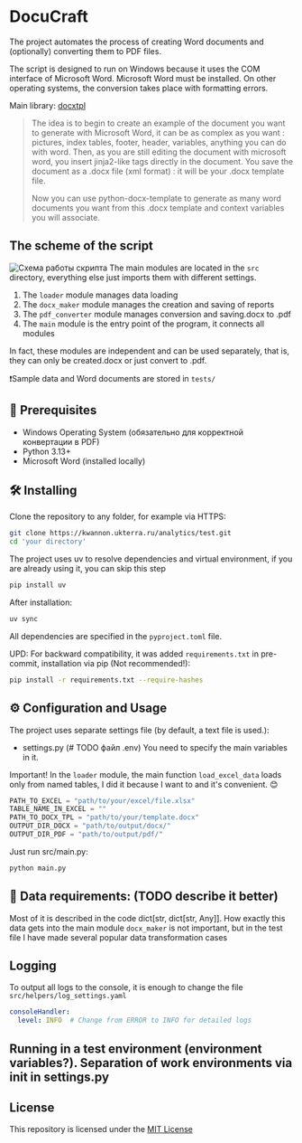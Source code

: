 # DocuCraft
The project automates the process of creating Word documents and (optionally) converting them to PDF files.

The script is designed to run on Windows because it uses the COM interface of Microsoft Word. Microsoft Word must be installed. On other operating systems, the conversion takes place with formatting errors.

Main library: [docxtpl](https://docxtpl.readthedocs.io/en/latest/)  
>The idea is to begin to create an example of the document you want to generate with Microsoft Word, it can be as complex as you want : pictures, index tables, footer, header, variables, anything you can do with word. Then, as you are still editing the document with microsoft word, you insert jinja2-like tags directly in the document. You save the document as a .docx file (xml format) : it will be your .docx template file.
> 
>Now you can use python-docx-template to generate as many word documents you want from this .docx template and context variables you will associate.


## The scheme of the script
![Схема работы скрипта](assets/Схема.png)
The main modules are located in the `src` directory, everything else just imports them with different settings.
1. The `loader` module manages data loading
2. The `docx_maker` module manages the creation and saving of reports
3. The `pdf_converter` module manages conversion and saving.docx to .pdf 
4. The `main` module is the entry point of the program, it connects all modules

In fact, these modules are independent and can be used separately, that is, they can only be created.docx or just convert to .pdf.

❗Sample data and Word documents are stored in `tests/`
## 🔧 Prerequisites

- Windows Operating System (обязательно для корректной конвертации в PDF)
- Python 3.13+
- Microsoft Word (installed locally)

## 🛠️ Installing

Clone the repository to any folder, for example via HTTPS:
```bash
git clone https://kwannon.ukterra.ru/analytics/test.git
cd 'your directory'
```
The project uses uv to resolve dependencies and virtual environment, if you are already using it, you can skip this step
```bash
pip install uv
```
After installation:
```bash
uv sync
```
All dependencies are specified in the `pyproject.toml` file.

UPD: For backward compatibility, it was added `requirements.txt` in pre-commit, installation via pip (Not recommended!):
```bash
pip install -r requirements.txt --require-hashes
```

## ⚙️ Configuration and Usage

The project uses separate settings file (by default, a text file is used.):
- settings.py (# TODO файл .env)
You need to specify the main variables in it.

Important! In the `loader` module, the main function `load_excel_data` loads only from named tables, I did it because I want to and it's convenient. 😊
```python
PATH_TO_EXCEL = "path/to/your/excel/file.xlsx"
TABLE_NAME_IN_EXCEL = ""
PATH_TO_DOCX_TPL = "path/to/your/template.docx"
OUTPUT_DIR_DOCX = "path/to/output/docx/"
OUTPUT_DIR_PDF = "path/to/output/pdf/"
```
Just run src/main.py:
```bash
python main.py
```

## 📝 Data requirements: (TODO describe it better)
Most of it is described in the code dict[str, dict[str, Any]].
How exactly this data gets into the main module `docx_maker` is not important, but in the test file I have made several popular data transformation cases

## Logging
To output all logs to the console, it is enough to change the file `src/helpers/log_settings.yaml`
```yaml
consoleHandler:
  level: INFO  # Change from ERROR to INFO for detailed logs
```

## Running in a test environment (environment variables?). Separation of work environments via init in settings.py

## License
This repository is licensed under the [MIT License](https://github.com/Ulad/DocuCraft/blob/main/LICENSE)

